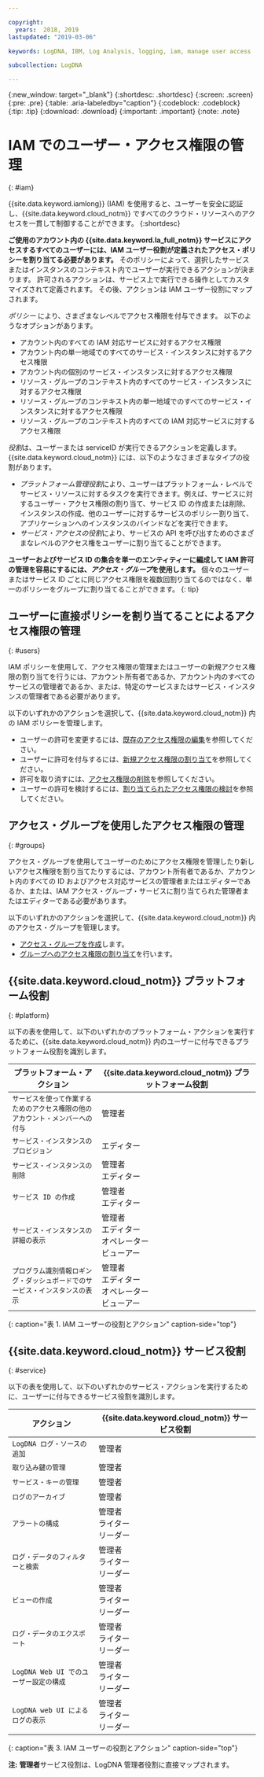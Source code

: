 ```yaml
---

copyright:
  years:  2018, 2019
lastupdated: "2019-03-06"

keywords: LogDNA, IBM, Log Analysis, logging, iam, manage user access

subcollection: LogDNA

---
```


{:new_window: target="_blank"}
{:shortdesc: .shortdesc}
{:screen: .screen}
{:pre: .pre}
{:table: .aria-labeledby="caption"}
{:codeblock: .codeblock}
{:tip: .tip}
{:download: .download}
{:important: .important}
{:note: .note}

 
# IAM でのユーザー・アクセス権限の管理
{: #iam}

{{site.data.keyword.iamlong}} (IAM) を使用すると、ユーザーを安全に認証し、{{site.data.keyword.cloud_notm}} ですべてのクラウド・リソースへのアクセスを一貫して制御することができます。 
{:shortdesc}

**ご使用のアカウント内の {{site.data.keyword.la_full_notm}} サービスにアクセスするすべてのユーザーには、IAM ユーザー役割が定義されたアクセス・ポリシーを割り当てる必要があります。** そのポリシーによって、選択したサービスまたはインスタンスのコンテキスト内でユーザーが実行できるアクションが決まります。 許可されるアクションは、サービス上で実行できる操作としてカスタマイズされて定義されます。 その後、アクションは IAM ユーザー役割にマップされます。

*ポリシー* により、さまざまなレベルでアクセス権限を付与できます。 以下のようなオプションがあります。 

* アカウント内のすべての IAM 対応サービスに対するアクセス権限
* アカウント内の単一地域でのすべてのサービス・インスタンスに対するアクセス権限
* アカウント内の個別のサービス・インスタンスに対するアクセス権限
* リソース・グループのコンテキスト内のすべてのサービス・インスタンスに対するアクセス権限
* リソース・グループのコンテキスト内の単一地域でのすべてのサービス・インスタンスに対するアクセス権限
* リソース・グループのコンテキスト内のすべての IAM 対応サービスに対するアクセス権限

*役割*は、ユーザーまたは serviceID が実行できるアクションを定義します。 {{site.data.keyword.cloud_notm}} には、以下のようなさまざまなタイプの役割があります。

* *プラットフォーム管理役割*により、ユーザーはプラットフォーム・レベルでサービス・リソースに対するタスクを実行できます。例えば、サービスに対するユーザー・アクセス権限の割り当て、サービス ID の作成または削除、インスタンスの作成、他のユーザーに対するサービスのポリシー割り当て、アプリケーションへのインスタンスのバインドなどを実行できます。
* *サービス・アクセスの役割*により、サービスの API を呼び出すためのさまざまなレベルのアクセス権をユーザーに割り当てることができます。

**ユーザーおよびサービス ID の集合を単一のエンティティーに編成して IAM 許可の管理を容易にするには、*アクセス・グループ*を使用します。** 個々のユーザーまたはサービス ID ごとに同じアクセス権限を複数回割り当てるのではなく、単一のポリシーをグループに割り当てることができます。
{: tip}


## ユーザーに直接ポリシーを割り当てることによるアクセス権限の管理
{: #users}

IAM ポリシーを使用して、アクセス権限の管理またはユーザーの新規アクセス権限の割り当てを行うには、アカウント所有者であるか、アカウント内のすべてのサービスの管理者であるか、または、特定のサービスまたはサービス・インスタンスの管理者である必要があります。 

以下のいずれかのアクションを選択して、{{site.data.keyword.cloud_notm}} 内の IAM ポリシーを管理します。

* ユーザーの許可を変更するには、[既存のアクセス権限の編集](/docs/iam?topic=iam-iammanidaccser#edit_existing)を参照してください。
* ユーザーに許可を付与するには、[新規アクセス権限の割り当て](/docs/iam?topic=iam-iammanidaccser#assign_new_access)を参照してください。
* 許可を取り消すには、[アクセス権限の削除](/docs/iam?topic=iam-iammanidaccser#removing_access)を参照してください。
* ユーザーの許可を検討するには、[割り当てられたアクセス権限の検討](/docs/iam?topic=iam-iammanidaccser#review_your_access)を参照してください。


## アクセス・グループを使用したアクセス権限の管理
{: #groups}

アクセス・グループを使用してユーザーのためにアクセス権限を管理したり新しいアクセス権限を割り当てたりするには、アカウント所有者であるか、アカウント内のすべての ID およびアクセス対応サービスの管理者またはエディターであるか、または、IAM アクセス・グループ・サービスに割り当てられた管理者またはエディターである必要があります。 

以下のいずれかのアクションを選択して、{{site.data.keyword.cloud_notm}} 内のアクセス・グループを管理します。

* [アクセス・グループを作成](/docs/iam?topic=iam-groups#create_ag)します。
* [グループへのアクセス権限の割り当て](/docs/iam?topic=iam-groups#access_ag)を行います。



## {{site.data.keyword.cloud_notm}} プラットフォーム役割
{: #platform}

以下の表を使用して、以下のいずれかのプラットフォーム・アクションを実行するために、{{site.data.keyword.cloud_notm}} 内のユーザーに付与できるプラットフォーム役割を識別します。

| プラットフォーム・アクション                                                        | {{site.data.keyword.cloud_notm}} プラットフォーム役割    | 
|-------------------------------------------------------------------------|------------------------------------------------------|
| `サービスを使って作業するためのアクセス権限の他のアカウント・メンバーへの付与`           | 管理者                                        | 
| `サービス・インスタンスのプロビジョン`                                          | エディター                            | 
| `サービス・インスタンスの削除`                                             | 管理者 </br>エディター                            | 
| `サービス ID の作成`                                                   | 管理者 </br>エディター                            |
| `サービス・インスタンスの詳細の表示`                                    | 管理者 </br>エディター </br>オペレーター </br>ビューアー  | 
| `プログラム識別情報ロギング・ダッシュボードでのサービス・インスタンスの表示`         | 管理者 </br>エディター </br>オペレーター </br>ビューアー  | 
{: caption="表 1. IAM ユーザーの役割とアクション" caption-side="top"}



## {{site.data.keyword.cloud_notm}} サービス役割
{: #service}

以下の表を使用して、以下のいずれかのサービス・アクションを実行するために、ユーザーに付与できるサービス役割を識別します。

| アクション                                                                 | {{site.data.keyword.cloud_notm}} サービス役割     | 
|-------------------------------------------------------------------------|------------------------------------------------------|
| `LogDNA ログ・ソースの追加`                                                | 管理者                                              |
| `取り込み鍵の管理`                                                 | 管理者                                              |
| `サービス・キーの管理`                                                   | 管理者                                              |
| `ログのアーカイブ`                                                          | 管理者                                              |
| `アラートの構成`                                                      | 管理者 </br>ライター </br>リーダー                      | 
| `ログ・データのフィルターと検索`                                            | 管理者 </br>ライター </br>リーダー                      |
| `ビューの作成`                                                          | 管理者 </br>ライター </br>リーダー                      |
| `ログ・データのエクスポート`                                                       | 管理者 </br>ライター </br>リーダー                      |
| `LogDNA Web UI でのユーザー設定の構成`                       | 管理者 </br>ライター </br>リーダー                      |
| `LogDNA web UI によるログの表示`                                   | 管理者 </br>ライター </br>リーダー                      | 
{: caption="表 3. IAM ユーザーの役割とアクション" caption-side="top"}


**注:** **管理者**サービス役割は、LogDNA 管理者役割に直接マップされます。






